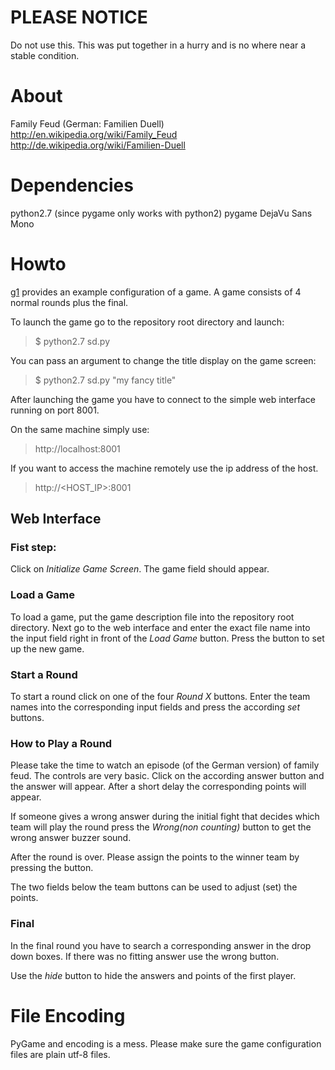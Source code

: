 PLEASE NOTICE
=============

Do not use this. This was put together in a hurry and is no where near a stable
condition.


About
=====

Family Feud (German: Familien Duell)
http://en.wikipedia.org/wiki/Family_Feud
http://de.wikipedia.org/wiki/Familien-Duell

Dependencies
============

python2.7 (since pygame only works with python2)
pygame
DejaVu Sans Mono


Howto
=====

[g1](https://github.com/fiji-flo/duell/blob/master/g1) provides an example
configuration of a game. A game consists of 4 normal rounds plus the final.

To launch the game go to the repository root directory and launch:

> $ python2.7 sd.py

You can pass an argument to change the title display on the game screen:

> $ python2.7 sd.py "my fancy title"

After launching the game you have to connect to the simple web interface
running on port 8001.

On the same machine simply use:

> http://localhost:8001

If you want to access the machine remotely use the ip address of the host.

> http://<HOST_IP>:8001


Web Interface
-------------

### Fist step:

Click on *Initialize Game Screen*. The game field should appear.

### Load a Game

To load a game, put the game description file into the repository root
directory. Next go to the web interface and enter the exact file name into
the input field right in front of the *Load Game* button. Press the button to
set up the new game.

### Start a Round

To start a round click on one of the four *Round X* buttons. Enter the team
names into the corresponding input fields and press the according *set* buttons.

### How to Play a Round

Please take the time to watch an episode (of the German version) of family feud.
The controls are very basic. Click on the according answer button and the answer
will appear. After a short delay the corresponding points will appear.

If someone gives a wrong answer during the initial fight that decides which team
will play the round press the *Wrong(non counting)* button to get the wrong
answer buzzer sound.

After the round is over. Please assign the points to the winner team by pressing
the *<team name>* button.

The two fields below the team buttons can be used to adjust (set) the points.

### Final

In the final round you have to search a corresponding answer in the drop down
boxes. If there was no fitting answer use the wrong button.

Use the *hide* button to hide the answers and points of the first player.

File Encoding
=============

PyGame and encoding is a mess. Please make sure the game configuration files are
plain utf-8 files.
